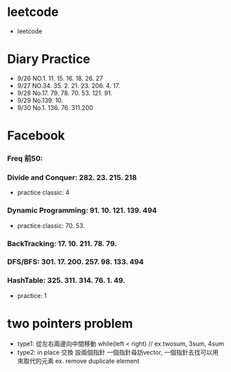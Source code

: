 # leetcode
* leetcode

# Diary Practice
* 9/26 NO.1. 11. 15. 16. 18. 26. 27
* 9/27 NO.34. 35. 2. 21. 23. 206. 4. 17.
* 9/28 No.17. 79. 78. 70. 53. 121. 91.
* 9/29 No.139. 10.
* 9/30 No.1. 136. 76. 311.200
# Facebook
### Freq 前50:
### Divide and Conquer: 282. 23. 215. 218            
* practice classic: 4
### Dynamic Programming: 91. 10. 121. 139. 494    
* practice classic: 70. 53.
### BackTracking: 17. 10. 211. 78. 79.
### DFS/BFS: 301. 17. 200. 257. 98. 133. 494
### HashTable: 325. 311. 314. 76. 1. 49.
* practice: 1

# two pointers problem
* type1: 從左右兩邊向中間移動 while(left < right) // ex.twosum, 3sum, 4sum
* type2: in place 交換 設兩個指針 一個指針尋訪vector, 一個指針去找可以用來取代的元素 ex. remove duplicate element
